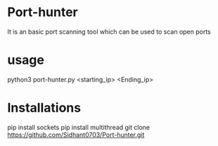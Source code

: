 # Port-hunter
It is an basic port scanning tool which can be used to scan open ports

# usage
 python3 port-hunter.py <Target ip> <starting_ip> <Ending_ip>
 
# Installations
 pip install sockets
 pip install multithread
 git clone https://github.com/Sidhant0703/Port-hunter.git
 
